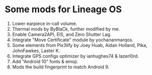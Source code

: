 # Some mods for Lineage OS

1. Lower earpiece in-call volume.
2. Thermal mods by ByBlaCk, further modified by me.
3. Enable Camera2API, EIS, and Zero Shutter Lag.
4. Integrate "Move Certificate" module by yochananmarqos.
5. Some elements from Pix3lify by Joey Huab, Aidan Holland, Pika, JohnFawkes, Laster K.
6. Integrate GPS configs optimizer by ianhughes74 & lazerl0rd.
7. Add "Android 10" fonts & emoji.
8. Mods the build fingerprint to match Android 9.